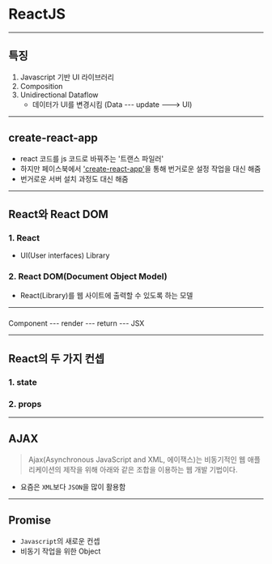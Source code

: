 <!-- page_number: true -->
# ReactJS
---
## 특징
1. Javascript 기반 UI 라이브러리
2. Composition
3. Unidirectional Dataflow
	- 데이터가 UI를 변경시킴 (Data --- update ---> UI)
	
---
## create-react-app
- react 코드를 js 코드로 바꿔주는 '트랜스 파일러'
- 하지만 페이스북에서 ['create-react-app'](https://github.com/facebook/create-react-app)을 통해 번거로운 설정 작업을 대신 해줌
- 번거로운 서버 설치 과정도 대신 해줌

---

## React와 React DOM
### 1. React 
- UI(User interfaces) Library

### 2. React DOM(Document Object Model)
- React(Library)를 웹 사이트에 출력할 수 있도록 하는 모델
---

### 
Component --- render --- return --- JSX

---
## React의 두 가지 컨셉
### 1. state


### 2. props

---
## AJAX
> Ajax(Asynchronous JavaScript and XML, 에이잭스)는 비동기적인 웹 애플리케이션의 제작을 위해 아래와 같은 조합을 이용하는 웹 개발 기법이다.
- 요즘은 `XML`보다 `JSON`을 많이 활용함

---
## Promise
- `Javascript`의 새로운 컨셉
- 비동기 작업을 위한 Object



